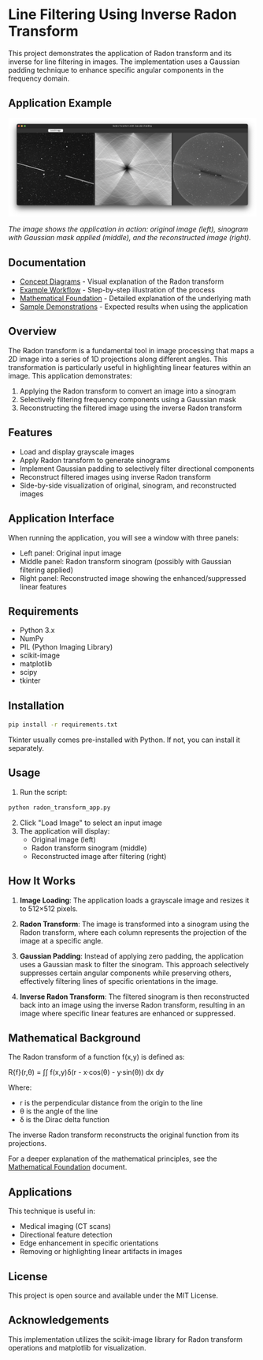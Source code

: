 # Line Filtering Using Inverse Radon Transform

This project demonstrates the application of Radon transform and its inverse for line filtering in images. The implementation uses a Gaussian padding technique to enhance specific angular components in the frequency domain.

## Application Example

![Line Filtering Using Inverse Radon Transform](iradon.png)

*The image shows the application in action: original image (left), sinogram with Gaussian mask applied (middle), and the reconstructed image (right).*

## Documentation

- [Concept Diagrams](samples/concept_diagram.md) - Visual explanation of the Radon transform
- [Example Workflow](samples/example_workflow.md) - Step-by-step illustration of the process
- [Mathematical Foundation](doc/mathematical_foundation.md) - Detailed explanation of the underlying math
- [Sample Demonstrations](samples/demo.md) - Expected results when using the application

## Overview

The Radon transform is a fundamental tool in image processing that maps a 2D image into a series of 1D projections along different angles. This transformation is particularly useful in highlighting linear features within an image. This application demonstrates:

1. Applying the Radon transform to convert an image into a sinogram
2. Selectively filtering frequency components using a Gaussian mask
3. Reconstructing the filtered image using the inverse Radon transform

## Features

- Load and display grayscale images
- Apply Radon transform to generate sinograms
- Implement Gaussian padding to selectively filter directional components
- Reconstruct filtered images using inverse Radon transform
- Side-by-side visualization of original, sinogram, and reconstructed images

## Application Interface

When running the application, you will see a window with three panels:
- Left panel: Original input image
- Middle panel: Radon transform sinogram (possibly with Gaussian filtering applied)
- Right panel: Reconstructed image showing the enhanced/suppressed linear features

## Requirements

- Python 3.x
- NumPy
- PIL (Python Imaging Library)
- scikit-image
- matplotlib
- scipy
- tkinter

## Installation

```bash
pip install -r requirements.txt
```

Tkinter usually comes pre-installed with Python. If not, you can install it separately.

## Usage

1. Run the script:
```bash
python radon_transform_app.py
```

2. Click "Load Image" to select an input image
3. The application will display:
   - Original image (left)
   - Radon transform sinogram (middle)
   - Reconstructed image after filtering (right)

## How It Works

1. **Image Loading**: The application loads a grayscale image and resizes it to 512×512 pixels.

2. **Radon Transform**: The image is transformed into a sinogram using the Radon transform, where each column represents the projection of the image at a specific angle.

3. **Gaussian Padding**: Instead of applying zero padding, the application uses a Gaussian mask to filter the sinogram. This approach selectively suppresses certain angular components while preserving others, effectively filtering lines of specific orientations in the image.

4. **Inverse Radon Transform**: The filtered sinogram is then reconstructed back into an image using the inverse Radon transform, resulting in an image where specific linear features are enhanced or suppressed.

## Mathematical Background

The Radon transform of a function f(x,y) is defined as:

R{f}(r,θ) = ∫∫ f(x,y)δ(r - x·cos(θ) - y·sin(θ)) dx dy

Where:
- r is the perpendicular distance from the origin to the line
- θ is the angle of the line
- δ is the Dirac delta function

The inverse Radon transform reconstructs the original function from its projections.

For a deeper explanation of the mathematical principles, see the [Mathematical Foundation](doc/mathematical_foundation.md) document.

## Applications

This technique is useful in:
- Medical imaging (CT scans)
- Directional feature detection
- Edge enhancement in specific orientations
- Removing or highlighting linear artifacts in images

## License

This project is open source and available under the MIT License.

## Acknowledgements

This implementation utilizes the scikit-image library for Radon transform operations and matplotlib for visualization.
